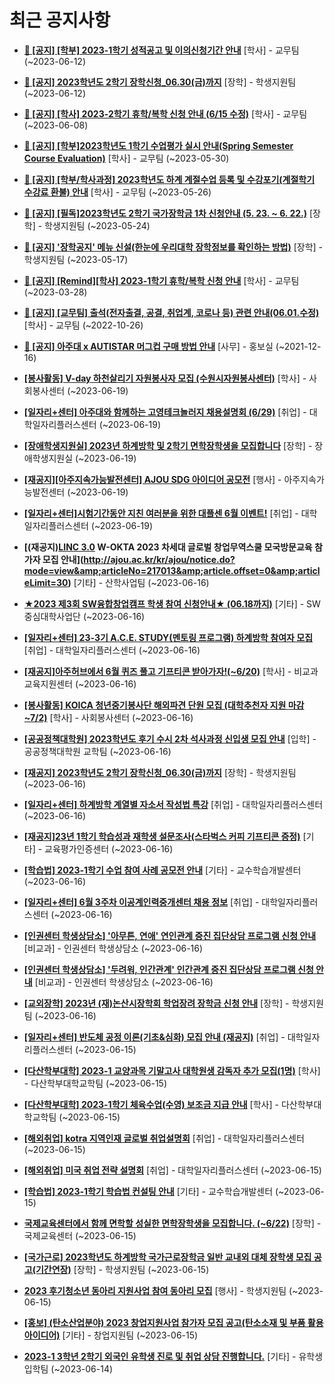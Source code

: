 # 최근 공지사항

* **[📌 [공지] [학부] 2023-1학기 성적공고 및 이의신청기간 안내](http://ajou.ac.kr/kr/ajou/notice.do?mode=view&amp;articleNo=215750&amp;article.offset=0&amp;articleLimit=30)**
 [학사] - 교무팀 (~2023-06-12)

* **[📌 [공지] 2023학년도 2학기 장학신청_06.30(금)까지](http://ajou.ac.kr/kr/ajou/notice.do?mode=view&amp;articleNo=215687&amp;article.offset=0&amp;articleLimit=30)**
 [장학] - 학생지원팀 (~2023-06-12)

* **[📌 [공지] [학사] 2023-2학기 휴학/복학 신청 안내 (6/15 수정)](http://ajou.ac.kr/kr/ajou/notice.do?mode=view&amp;articleNo=215587&amp;article.offset=0&amp;articleLimit=30)**
 [학사] - 교무팀 (~2023-06-08)

* **[📌 [공지] [학부]2023학년도 1학기 수업평가 실시 안내(Spring Semester Course Evaluation)](http://ajou.ac.kr/kr/ajou/notice.do?mode=view&amp;articleNo=215232&amp;article.offset=0&amp;articleLimit=30)**
 [학사] - 교무팀 (~2023-05-30)

* **[📌 [공지] [학부/학사과정] 2023학년도 하계 계절수업 등록 및 수강포기(계절학기 수강료 환불) 안내](http://ajou.ac.kr/kr/ajou/notice.do?mode=view&amp;articleNo=215210&amp;article.offset=0&amp;articleLimit=30)**
 [학사] - 교무팀 (~2023-05-26)

* **[📌 [공지] [필독]2023학년도 2학기 국가장학금 1차 신청안내 (5. 23. ~ 6. 22.)](http://ajou.ac.kr/kr/ajou/notice.do?mode=view&amp;articleNo=215084&amp;article.offset=0&amp;articleLimit=30)**
 [장학] - 학생지원팀 (~2023-05-24)

* **[📌 [공지] &#x27;장학공지&#x27; 메뉴 신설(한눈에 우리대학 장학정보를 확인하는 방법)](http://ajou.ac.kr/kr/ajou/notice.do?mode=view&amp;articleNo=214764&amp;article.offset=0&amp;articleLimit=30)**
 [장학] - 학생지원팀 (~2023-05-17)

* **[📌 [공지] [Remind][학사] 2023-1학기 휴학/복학 신청 안내](http://ajou.ac.kr/kr/ajou/notice.do?mode=view&amp;articleNo=212711&amp;article.offset=0&amp;articleLimit=30)**
 [학사] - 교무팀 (~2023-03-28)

* **[📌 [공지] [교무팀] 출석(전자출결, 공결, 취업계, 코로나 등) 관련 안내(06.01.수정)](http://ajou.ac.kr/kr/ajou/notice.do?mode=view&amp;articleNo=205552&amp;article.offset=0&amp;articleLimit=30)**
 [학사] - 교무팀 (~2022-10-26)

* **[📌 [공지] 아주대 x AUTISTAR 머그컵 구매 방법 안내](http://ajou.ac.kr/kr/ajou/notice.do?mode=view&amp;articleNo=147976&amp;article.offset=0&amp;articleLimit=30)**
 [사무] - 홍보실 (~2021-12-16)

* **[[봉사활동] V-day 하천살리기 자원봉사자 모집 (수원시자원봉사센터)](http://ajou.ac.kr/kr/ajou/notice.do?mode=view&amp;articleNo=217042&amp;article.offset=0&amp;articleLimit=30)**
 [학사] - 사회봉사센터 (~2023-06-19)

* **[[일자리+센터] 아주대와 함께하는 고영테크놀러지 채용설명회 (6/29)](http://ajou.ac.kr/kr/ajou/notice.do?mode=view&amp;articleNo=217041&amp;article.offset=0&amp;articleLimit=30)**
 [취업] - 대학일자리플러스센터 (~2023-06-19)

* **[[장애학생지원실] 2023년 하계방학 및 2학기 면학장학생을 모집합니다](http://ajou.ac.kr/kr/ajou/notice.do?mode=view&amp;articleNo=217037&amp;article.offset=0&amp;articleLimit=30)**
 [장학] - 장애학생지원실 (~2023-06-19)

* **[[재공지][아주지속가능발전센터] AJOU SDG 아이디어 공모전](http://ajou.ac.kr/kr/ajou/notice.do?mode=view&amp;articleNo=217033&amp;article.offset=0&amp;articleLimit=30)**
 [행사] - 아주지속가능발전센터 (~2023-06-19)

* **[[일자리+센터]시험기간동안 지친 여러분을 위한 대플센 6월 이벤트!](http://ajou.ac.kr/kr/ajou/notice.do?mode=view&amp;articleNo=217029&amp;article.offset=0&amp;articleLimit=30)**
 [취업] - 대학일자리플러스센터 (~2023-06-19)

* **[(재공지)[LINC 3.0](전액무료) W-OKTA 2023 차세대 글로벌 창업무역스쿨 모국방문교육 참가자 모집 안내](http://ajou.ac.kr/kr/ajou/notice.do?mode=view&amp;articleNo=217013&amp;article.offset=0&amp;articleLimit=30)**
 [기타] - 산학사업팀 (~2023-06-16)

* **[★2023 제3회 SW융합창업캠프 학생 참여 신청안내★ (06.18까지)](http://ajou.ac.kr/kr/ajou/notice.do?mode=view&amp;articleNo=217012&amp;article.offset=0&amp;articleLimit=30)**
 [기타] - SW중심대학사업단 (~2023-06-16)

* **[[일자리+센터] 23-3기 A.C.E. STUDY(멘토링 프로그램) 하계방학 참여자 모집](http://ajou.ac.kr/kr/ajou/notice.do?mode=view&amp;articleNo=217011&amp;article.offset=0&amp;articleLimit=30)**
 [취업] - 대학일자리플러스센터 (~2023-06-16)

* **[[재공지]아주허브에서 6월 퀴즈 풀고 기프티콘 받아가자!(~6/20)](http://ajou.ac.kr/kr/ajou/notice.do?mode=view&amp;articleNo=217007&amp;article.offset=0&amp;articleLimit=30)**
 [학사] - 비교과교육지원센터 (~2023-06-16)

* **[[봉사활동] KOICA 청년중기봉사단 해외파견 단원 모집 (대학추천자 지원 마감 ~7/2)](http://ajou.ac.kr/kr/ajou/notice.do?mode=view&amp;articleNo=216994&amp;article.offset=0&amp;articleLimit=30)**
 [학사] - 사회봉사센터 (~2023-06-16)

* **[[공공정책대학원] 2023학년도 후기 수시 2차 석사과정 신입생 모집 안내](http://ajou.ac.kr/kr/ajou/notice.do?mode=view&amp;articleNo=216993&amp;article.offset=0&amp;articleLimit=30)**
 [입학] - 공공정책대학원 교학팀 (~2023-06-16)

* **[[재공지] 2023학년도 2학기 장학신청_06.30(금)까지](http://ajou.ac.kr/kr/ajou/notice.do?mode=view&amp;articleNo=216989&amp;article.offset=0&amp;articleLimit=30)**
 [장학] - 학생지원팀 (~2023-06-16)

* **[[일자리+센터] 하계방학 계열별 자소서 작성법 특강](http://ajou.ac.kr/kr/ajou/notice.do?mode=view&amp;articleNo=216987&amp;article.offset=0&amp;articleLimit=30)**
 [취업] - 대학일자리플러스센터 (~2023-06-16)

* **[[재공지]23년 1학기 학습성과 재학생 설문조사(스타벅스 커피 기프티콘 증정)](http://ajou.ac.kr/kr/ajou/notice.do?mode=view&amp;articleNo=216973&amp;article.offset=0&amp;articleLimit=30)**
 [기타] - 교육평가인증센터 (~2023-06-16)

* **[[학습법] 2023-1학기 수업 참여 사례 공모전 안내](http://ajou.ac.kr/kr/ajou/notice.do?mode=view&amp;articleNo=216972&amp;article.offset=0&amp;articleLimit=30)**
 [기타] - 교수학습개발센터 (~2023-06-16)

* **[[일자리+센터] 6월 3주차 이공계인력중개센터 채용 정보](http://ajou.ac.kr/kr/ajou/notice.do?mode=view&amp;articleNo=216971&amp;article.offset=0&amp;articleLimit=30)**
 [취업] - 대학일자리플러스센터 (~2023-06-16)

* **[[인권센터 학생상담소] &#x27;아무튼, 연애&#x27; 연인관계 증진 집단상담 프로그램 신청 안내](http://ajou.ac.kr/kr/ajou/notice.do?mode=view&amp;articleNo=216967&amp;article.offset=0&amp;articleLimit=30)**
 [비교과] - 인권센터 학생상담소 (~2023-06-16)

* **[[인권센터 학생상담소] &#x27;두려워, 인간관계&#x27; 인간관계 증진 집단상담 프로그램 신청 안내](http://ajou.ac.kr/kr/ajou/notice.do?mode=view&amp;articleNo=216966&amp;article.offset=0&amp;articleLimit=30)**
 [비교과] - 인권센터 학생상담소 (~2023-06-16)

* **[[교외장학] 2023년 (재)논산시장학회 학업장려 장학금 신청 안내](http://ajou.ac.kr/kr/ajou/notice.do?mode=view&amp;articleNo=216964&amp;article.offset=0&amp;articleLimit=30)**
 [장학] - 학생지원팀 (~2023-06-16)

* **[[일자리+센터] 반도체 공정 이론(기초&amp;심화) 모집 안내 (재공지)](http://ajou.ac.kr/kr/ajou/notice.do?mode=view&amp;articleNo=216959&amp;article.offset=0&amp;articleLimit=30)**
 [취업] - 대학일자리플러스센터 (~2023-06-15)

* **[[다산학부대학] 2023-1 교양과목 기말고사 대학원생 감독자 추가 모집(1명)](http://ajou.ac.kr/kr/ajou/notice.do?mode=view&amp;articleNo=216958&amp;article.offset=0&amp;articleLimit=30)**
 [학사] - 다산학부대학교학팀 (~2023-06-15)

* **[[다산학부대학] 2023-1학기 체육수업(수영) 보조금 지급 안내](http://ajou.ac.kr/kr/ajou/notice.do?mode=view&amp;articleNo=216952&amp;article.offset=0&amp;articleLimit=30)**
 [학사] - 다산학부대학교학팀 (~2023-06-15)

* **[[해외취업] kotra 지역인재 글로벌 취업설명회](http://ajou.ac.kr/kr/ajou/notice.do?mode=view&amp;articleNo=215991&amp;article.offset=0&amp;articleLimit=30)**
 [취업] - 대학일자리플러스센터 (~2023-06-15)

* **[[해외취업] 미국 취업 전략 설명회](http://ajou.ac.kr/kr/ajou/notice.do?mode=view&amp;articleNo=215990&amp;article.offset=0&amp;articleLimit=30)**
 [취업] - 대학일자리플러스센터 (~2023-06-15)

* **[[학습법] 2023-1학기 학습법 컨설팅 안내](http://ajou.ac.kr/kr/ajou/notice.do?mode=view&amp;articleNo=215900&amp;article.offset=0&amp;articleLimit=30)**
 [기타] - 교수학습개발센터 (~2023-06-15)

* **[국제교육센터에서 함께 면학할 성실한 면학장학생을 모집합니다. (~6/22)](http://ajou.ac.kr/kr/ajou/notice.do?mode=view&amp;articleNo=215896&amp;article.offset=0&amp;articleLimit=30)**
 [장학] - 국제교육센터 (~2023-06-15)

* **[[국가근로] 2023학년도 하계방학 국가근로장학금 일반 교내외 대체 장학생 모집 공고(기간연장)](http://ajou.ac.kr/kr/ajou/notice.do?mode=view&amp;articleNo=215895&amp;article.offset=0&amp;articleLimit=30)**
 [장학] - 학생지원팀 (~2023-06-15)

* **[2023 후기청소년 동아리 지원사업 참여 동아리 모집](http://ajou.ac.kr/kr/ajou/notice.do?mode=view&amp;articleNo=215890&amp;article.offset=0&amp;articleLimit=30)**
 [행사] - 학생지원팀 (~2023-06-15)

* **[[홍보] (탄소산업분야) 2023 창업지원사업 참가자 모집 공고(탄소소재 및 부품 활용 아이디어)](http://ajou.ac.kr/kr/ajou/notice.do?mode=view&amp;articleNo=215886&amp;article.offset=0&amp;articleLimit=30)**
 [기타] - 창업지원팀 (~2023-06-15)

* **[2023-1 3학년 2학기 외국인 유학생 진로 및 취업 상담 진행합니다.](http://ajou.ac.kr/kr/ajou/notice.do?mode=view&amp;articleNo=215871&amp;article.offset=0&amp;articleLimit=30)**
 [기타] - 유학생입학팀 (~2023-06-14)

